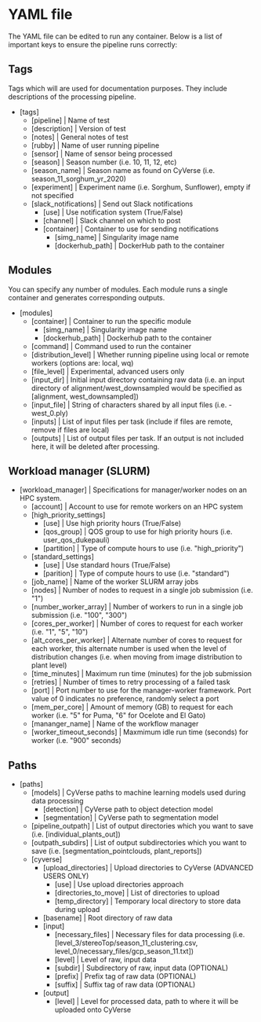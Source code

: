 # YAML file 
The YAML file can be edited to run any container. Below is a list of important keys to ensure the pipeline runs correctly:
## Tags 
Tags which will are used for documentation purposes. They include descriptions of the processing pipeline.
* [tags]
  * [pipeline] | Name of test
  * [description] | Version of test
  * [notes] | General notes of test
  * [rubby] | Name of user running pipeline
  * [sensor] | Name of sensor being processed
  * [season] | Season number (i.e. 10, 11, 12, etc)
  * [season_name] | Season name as found on CyVerse (i.e. season_11_sorghum_yr_2020)
  * [experiment] | Experiment name (i.e. Sorghum, Sunflower), empty if not specified
  * [slack_notifications] | Send out Slack notifications
    * [use] | Use notification system (True/False)
    * [channel] | Slack channel on which to post
    * [container] | Container to use for sending notifications
      * [simg_name] | Singularity image name
      * [dockerhub_path] | DockerHub path to the container
## Modules 
You can specify any number of modules. Each module runs a single container and generates corresponding outputs. 
* [modules]
  * [container] | Container to run the specific module
    * [simg_name] | Singularity image name
    * [dockerhub_path] | Dockerhub path to the container
  * [command] | Command used to run the container
  * [distribution_level] | Whether running pipeline using local or remote workers (options are: local, wq)
  * [file_level] | Experimental, advanced users only
  * [input_dir] | Initial input directory containing raw data (i.e. an input directory of alignment/west_downsampled would be specified as [alignment, west_downsampled])
  * [input_file] | String of characters shared by all input files (i.e. -west_0.ply)
  * [inputs] | List of input files per task (include if files are remote, remove if files are local)
  * [outputs] | List of output files per task. If an output is not included here, it will be deleted after processing.

## Workload manager (SLURM)
* [workload_manager] | Specifications for manager/worker nodes on an HPC system.
  * [account] | Account to use for remote workers on an HPC system 
  * [high_priority_settings]
    * [use] | Use high priority hours (True/False)
    * [qos_group] | QOS group to use for high priority hours (i.e. user_qos_dukepauli)
    * [partition] | Type of compute hours to use (i.e. "high_priority")
  * [standard_settings]
    * [use] | Use standard hours (True/False)
    * [parition] | Type of compute hours to use (i.e. "standard")
  * [job_name] | Name of the worker SLURM array jobs
  * [nodes] | Number of nodes to request in a single job submission (i.e. "1")
  * [number_worker_array] | Number of workers to run in a single job submission (i.e. "100", "300") 
  * [cores_per_worker] | Number of cores to request for each worker (i.e. "1", "5", "10")
  * [alt_cores_per_worker] | Alternate number of cores to request for each worker, this alternate number is used when the level of distribution changes (i.e. when moving from image distribution to plant level)
  * [time_minutes] | Maximum run time (minutes) for the job submission
  * [retries] | Number of times to retry processing of a failed task
  * [port] | Port number to use for the manager-worker framework. Port value of 0 indicates no preference, randomly select a port
  * [mem_per_core] | Amount of memory (GB) to request for each worker (i.e. "5" for Puma, "6" for Ocelote and El Gato)
  * [mananger_name] | Name of the workflow manager
  * [worker_timeout_seconds] | Maxmimum idle run time (seconds) for worker (i.e. "900" seconds)

## Paths 
* [paths]
  * [models] | CyVerse paths to machine learning models used during data processing
    * [detection] | CyVerse path to object detection model
    * [segmentation] | CyVerse path to segmentation model
  * [pipeline_outpath] | List of output directories which you want to save (i.e. [individual_plants_out])
  * [outpath_subdirs] | List of output subdirectories which you want to save (i.e. [segmentation_pointclouds, plant_reports])
  * [cyverse]
    * [upload_directories] | Upload directories to CyVerse (ADVANCED USERS ONLY)
      * [use] | Use upload directories approach
      * [directories_to_move] | List of directories to upload
      * [temp_directory] | Temporary local directory to store data during upload
    * [basename] | Root directory of raw data
    * [input]
      * [necessary_files] | Necessary files for data processing (i.e. [level_3/stereoTop/season_11_clustering.csv, level_0/necessary_files/gcp_season_11.txt])
      * [level] | Level of raw, input data
      * [subdir] | Subdirectory of raw, input data (OPTIONAL)
      * [prefix] | Prefix tag of raw data (OPTIONAL)
      * [suffix] | Suffix tag of raw data (OPTIONAL)
    * [output]
      * [level] | Level for processed data, path to where it will be uploaded onto CyVerse
